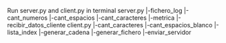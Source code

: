 Run server.py and client.py in terminal
server.py
  |-fichero_log
  |-cant_numeros
  |-cant_espacios
  |-cant_caracteres
  |-metrica
  |-recibir_datos_cliente
client.py
  |-cant_caracteres
  |-cant_espacios_blanco
  |-lista_index
  |-generar_cadena
  |-generar_fichero
  |-enviar_servidor
